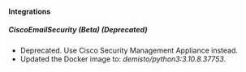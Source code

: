 
#### Integrations
##### CiscoEmailSecurity (Beta) (Deprecated)
- Deprecated. Use Cisco Security Management Appliance instead.
- Updated the Docker image to: *demisto/python3:3.10.8.37753*.
